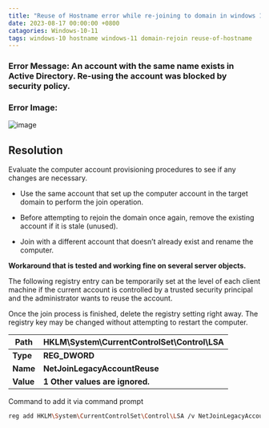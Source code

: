```yaml
---
title: "Reuse of Hostname error while re-joining to domain in windows 10 & 11"
date: 2023-08-17 00:00:00 +0800
catagories: Windows-10-11
tags: windows-10 hostname windows-11 domain-rejoin reuse-of-hostname
---
```

### Error Message: An account with the same name exists in Active Directory. Re-using the account was blocked by security policy.

### Error Image:

![image](https://github.com/user-attachments/assets/63a45bef-38b8-42a3-8f38-0c286df91ffc)

## Resolution

Evaluate the computer account provisioning procedures to see if any changes are necessary.

* Use the same account that set up the computer account in the target domain to perform the join operation.
    
* Before attempting to rejoin the domain once again, remove the existing account if it is stale (unused).
    
* Join with a different account that doesn’t already exist and rename the computer.
    

**Workaround that is tested and working fine on several server objects.**

The following registry entry can be temporarily set at the level of each client machine if the current account is controlled by a trusted security principal and the administrator wants to reuse the account.

Once the join process is finished, delete the registry setting right away. The registry key may be changed without attempting to restart the computer.

| Path | HKLM\\System\\CurrentControlSet\\Control\\LSA |
| --- | --- |
| **Type** | **REG\_DWORD** |
| **Name** | **NetJoinLegacyAccountReuse** |
| **Value** | **1 Other values are ignored.** |

Command to add it via command prompt

```bash
reg add HKLM\System\CurrentControlSet\Control\LSA /v NetJoinLegacyAccountReuse /t REG_DWORD /d 1 /f
```

